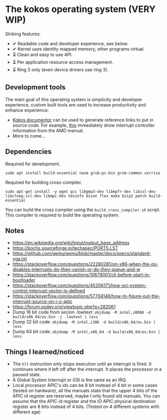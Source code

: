 # The kokos operating system (VERY WIP)

Striking features:
- ✔ Readable code and developer experience, see below.
- ✔ Kernel uses identity mapped memory, other programs virtual.
- ⏳ Clean and easy to use API.
- ⏳ Per application resource access management.
- ⏳ Ring 3 only (even device drivers use ring 3).

## Development tools

The main goal of this operating system is simplicity and developer experience, custom built tools are used to increase productivity and enhance experience:

- [Kokos documentor](https://kokos.run/) can be used to generate reference links to put in source code. For example, [this](https://kokos.run/#WzAsIkFNRDY0Vm9sdW1lMi5wZGYiLDY0OF0=) immediately show interrupt controller information from the AMD manual.
- More to come...

## Dependencies

Required for development.

```
sudo apt install build-essential nasm grub-pc-bin grub-common xorriso
```

Required for building cross-compiler.

```
sudo apt-get install -y wget gcc libgmp3-dev libmpfr-dev libisl-dev libcloog-isl-dev libmpc-dev texinfo bison flex make bzip2 patch build-essential
```

You can build the cross compiler using the `build_cross_compiler.sh` script. This compiler is required to build the operating system.

## Notes

-   https://en.wikipedia.org/wiki/Input/output_base_address
-   https://bochs.sourceforge.io/techspec/PORTS.LST
-   https://github.com/qemu/qemu/blob/master/docs/specs/standard-vga.txt
-   https://stackoverflow.com/questions/22280281/on-x86-when-the-os-disables-interrupts-do-they-vanish-or-do-they-queue-and-w
-   https://stackoverflow.com/questions/10679001/cli-before-start-in-bootloader
-   https://stackoverflow.com/questions/45206171/how-sci-system-control-interrupt-vector-is-defined
-   https://stackoverflow.com/questions/57704146/how-to-figure-out-the-interrupt-source-on-i-o-apic
-   https://forum.osdev.org/viewtopic.php?p=282061
-   Dump 16 bit code from secion .lowtext: `objdump -M intel,i8086 -d build/x86_64/os.bin -j .lowtext | less`
-   Dump 32 bit code: `objdump -M intel,i386 -d build/x86_64/os.bin | less`
-   Dump 64 bit code: `objdump -M intel,x86_64 -d build/x86_64/os.bin | less`

## Things I learned/noticed

-   The `hlt` instruction only stops execution until an interrupt is fired. It continues where it left off after the interrupt. It places the processor in a paused state.
-   A Global System Interrupt or GSI is the same as an IRQ.
-   Local processor APIC's ids can be 8 bit instead of 4 bit in some cases (tested on hardware), all the manuals state that the upper 4 bits of the APIC id register are reserved, maybe I only found old manuals. You can assume that the APIC id register and the IO APIC physical destination register are 8 bits instead of 4 bits. (Tested on 4 different systems with different age)
